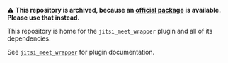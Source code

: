 ⚠️ **This repository is archived, because an [official package](https://pub.dev/packages/jitsi_meet_flutter_sdk) is
available. Please use that instead.**

This repository is home for the `jitsi_meet_wrapper` plugin and all of its dependencies.

See [`jitsi_meet_wrapper`](jitsi_meet_wrapper/README.md) for plugin documentation.

